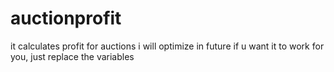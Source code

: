 # auctionprofit
it calculates profit for auctions
i will optimize in future
if u want it to work for you, just replace the variables
